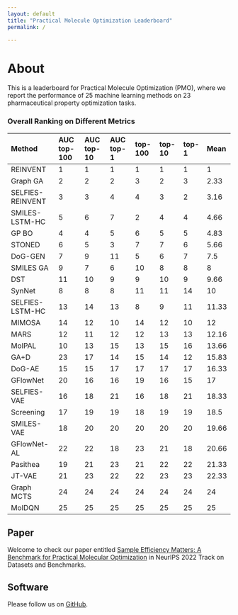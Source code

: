 ```yaml
---
layout: default
title: "Practical Molecule Optimization Leaderboard"
permalink: /

---
```


# About

This is a leaderboard for Practical Molecule Optimization (PMO), where we report the performance of 25 machine learning methods on 23 pharmaceutical property optimization tasks. 


### Overall Ranking on Different Metrics


| Method | AUC top-100 | AUC top-10 | AUC top-1 | top-100 | top-10 | top-1 | Mean | 
| :--- | :------------- | :--- | :--- | :--- | :--- | :--- | :--- |
| REINVENT | 1 | 1 | 1 | 1 | 1 | 1 | 1 |
| Graph GA | 2 | 2 | 2 | 3 | 2 | 3 | 2.33 |
| SELFIES-REINVENT | 3 | 3 | 4 | 4 | 3 | 2 | 3.16 |
| SMILES-LSTM-HC | 5 | 6 | 7 | 2 | 4 | 4 | 4.66 |
| GP BO | 4 | 4 | 5 | 6 | 5 | 5 | 4.83 |
| STONED | 6 | 5 | 3 | 7 | 7 | 6 | 5.66 |
| DoG-GEN | 7 | 9 | 11 | 5 | 6 | 7 | 7.5 |
| SMILES GA | 9 | 7 | 6 | 10 | 8 | 8 | 8 |
| DST | 11 | 10 | 9 | 9 | 10 | 9 | 9.66 |
| SynNet | 8 | 8 | 8 | 11 | 11 | 14 | 10 |
| SELFIES-LSTM-HC | 13 | 14 | 13 | 8 | 9 | 11 | 11.33 |
| MIMOSA | 14 | 12 | 10 | 14 | 12 | 10 | 12 |
| MARS | 12 | 11 | 12 | 12 | 13 | 13 | 12.16 |
| MolPAL | 10 | 13 | 15 | 13 | 15 | 16 | 13.66 |
| GA+D | 23 | 17 | 14 | 15 | 14 | 12 | 15.83 |
| DoG-AE | 15 | 15 | 17 | 17 | 17 | 17 | 16.33 
| GFlowNet | 20 | 16 | 16 | 19 | 16 | 15 | 17 |
| SELFIES-VAE | 16 | 18 | 21 | 16 | 18 | 21 | 18.33 |
| Screening | 17 | 19 | 19 | 18 | 19 | 19 | 18.5 |
| SMILES-VAE | 18 | 20 | 20 | 20 | 20 | 20 | 19.66 |
| GFlowNet-AL | 22 | 22 | 18 | 23 | 21 | 18 | 20.66 |
| Pasithea | 19 | 21 | 23 | 21 | 22 | 22 | 21.33 |
| JT-VAE | 21 | 23 | 22 | 22 | 23 | 23 | 22.33 |
| Graph MCTS | 24 | 24 | 24 | 24 | 24 | 24 | 24 |
| MolDQN | 25 | 25 | 25 | 25 | 25 | 25 | 25 |


## Paper

Welcome to check our paper entitled [Sample Efficiency Matters: A Benchmark for Practical Molecular Optimization](https://openreview.net/forum?id=yCZRdI0Y7G) in NeurIPS 2022 Track on Datasets and Benchmarks. 


## Software

Please follow us on [GitHub](https://github.com/wenhao-gao/mol-opt). 


